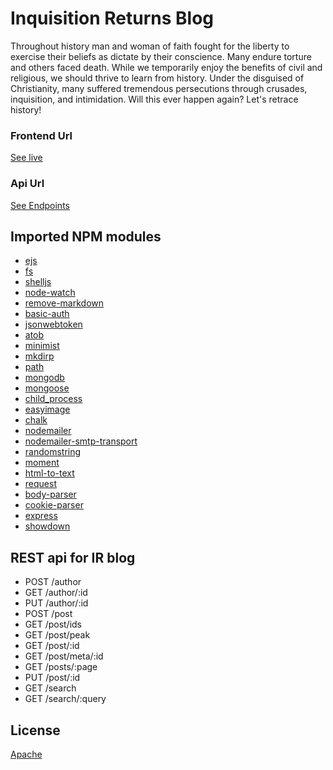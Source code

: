 # Inquisition Returns Blog
Throughout history man and woman of faith fought for the liberty to exercise their beliefs as dictate by their conscience. Many endure torture and others faced death. While we temporarily enjoy the benefits of civil and religious, we should thrive to learn from history. Under the disguised of Christianity, many suffered tremendous persecutions through crusades, inquisition, and intimidation. Will this ever happen again? Let's retrace history!

### Frontend Url
[See live](https://inquisitionreturns.com)

### Api Url
[See Endpoints](http://api.wspecs.com/ir)

## Imported NPM modules

* [ejs](https://www.npmjs.com/package/ejs) 
* [fs](https://www.npmjs.com/package/fs) 
* [shelljs](https://www.npmjs.com/package/shelljs) 
* [node-watch](https://www.npmjs.com/package/node-watch) 
* [remove-markdown](https://www.npmjs.com/package/remove-markdown) 
* [basic-auth](https://www.npmjs.com/package/basic-auth) 
* [jsonwebtoken](https://www.npmjs.com/package/jsonwebtoken) 
* [atob](https://www.npmjs.com/package/atob) 
* [minimist](https://www.npmjs.com/package/minimist) 
* [mkdirp](https://www.npmjs.com/package/mkdirp) 
* [path](https://www.npmjs.com/package/path) 
* [mongodb](https://www.npmjs.com/package/mongodb) 
* [mongoose](https://www.npmjs.com/package/mongoose) 
* [child_process](https://www.npmjs.com/package/child_process) 
* [easyimage](https://www.npmjs.com/package/easyimage) 
* [chalk](https://www.npmjs.com/package/chalk) 
* [nodemailer](https://www.npmjs.com/package/nodemailer) 
* [nodemailer-smtp-transport](https://www.npmjs.com/package/nodemailer-smtp-transport) 
* [randomstring](https://www.npmjs.com/package/randomstring) 
* [moment](https://www.npmjs.com/package/moment) 
* [html-to-text](https://www.npmjs.com/package/html-to-text) 
* [request](https://www.npmjs.com/package/request) 
* [body-parser](https://www.npmjs.com/package/body-parser) 
* [cookie-parser](https://www.npmjs.com/package/cookie-parser) 
* [express](https://www.npmjs.com/package/express) 
* [showdown](https://www.npmjs.com/package/showdown) 

## REST api for IR blog
* POST /author
* GET /author/:id
* PUT /author/:id
* POST /post
* GET /post/ids
* GET /post/peak
* GET /post/:id
* GET /post/meta/:id
* GET /posts/:page
* PUT /post/:id
* GET /search
* GET /search/:query

## License
[Apache](LICENSE)
